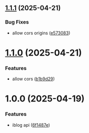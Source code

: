 ## [1.1.1](https://github.com/samaelpola/iblog-api/compare/v1.1.0...v1.1.1) (2025-04-21)


### Bug Fixes

* allow cors origins ([e573083](https://github.com/samaelpola/iblog-api/commit/e57308316859256f373a142ae206d7c3ae8aa644))

# [1.1.0](https://github.com/samaelpola/iblog-api/compare/v1.0.0...v1.1.0) (2025-04-21)


### Features

* allow cors ([b1b9d29](https://github.com/samaelpola/iblog-api/commit/b1b9d291aa1b98649a6d3f3b545f3af093d7492c))

# 1.0.0 (2025-04-19)


### Features

* iblog api ([6f1487e](https://github.com/samaelpola/iblog-api/commit/6f1487ee147086439b64485bc1bd63149481ed96))
